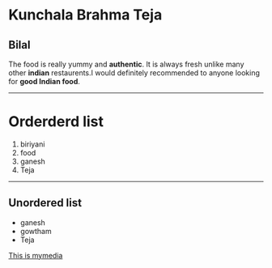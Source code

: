 # Kunchala Brahma Teja
## Bilal
The food is really yummy and **authentic**. It is always fresh unlike many other **indian** restaurents.I would definitely recommended to anyone looking for **good Indian food**.

--- 
# Orderderd list
1. biriyani
3. food
5. ganesh
7. Teja
---
## Unordered list
* ganesh
* gowtham
* Teja

[This is mymedia](https://github.com/BrahmaTeja709/from-Kunchala/edit/main/MyMedia.md)